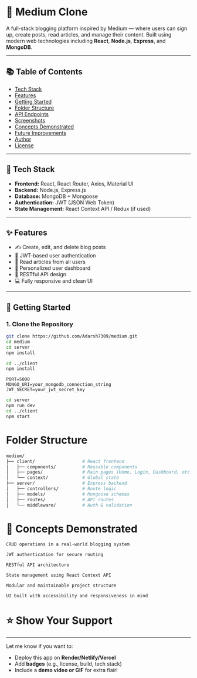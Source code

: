 # 📝 Medium Clone

A full-stack blogging platform inspired by Medium — where users can sign up, create posts, read articles, and manage their content. Built using modern web technologies including **React**, **Node.js**, **Express**, and **MongoDB**.

---

## 📚 Table of Contents

- [Tech Stack](#-tech-stack)
- [Features](#-features)
- [Getting Started](#-getting-started)
- [Folder Structure](#-folder-structure)
- [API Endpoints](#-api-endpoints)
- [Screenshots](#-screenshots)
- [Concepts Demonstrated](#-concepts-demonstrated)
- [Future Improvements](#-future-improvements)
- [Author](#-author)
- [License](#-license)

---

## 🔧 Tech Stack

- **Frontend:** React, React Router, Axios, Material UI
- **Backend:** Node.js, Express.js
- **Database:** MongoDB + Mongoose
- **Authentication:** JWT (JSON Web Token)
- **State Management:** React Context API / Redux (if used)

---

## ✨ Features

- ✍️ Create, edit, and delete blog posts  
- 🔐 JWT-based user authentication  
- 📜 Read articles from all users  
- 👤 Personalized user dashboard  
- 🧠 RESTful API design  
- 💻 Fully responsive and clean UI

---

## 🚀 Getting Started

### 1. Clone the Repository

```bash
git clone https://github.com/Adarsh7309/medium.git
cd medium
cd server
npm install

cd ../client
npm install
```
```env
PORT=5000
MONGO_URI=your_mongodb_connection_string
JWT_SECRET=your_jwt_secret_key
```
```bash
cd server
npm run dev
cd ../client
npm start
```
# Folder Structure
```bash
medium/
├── client/                  # React frontend
│   ├── components/          # Reusable components
│   ├── pages/               # Main pages (Home, Login, Dashboard, etc.)
│   └── context/             # Global state
├── server/                  # Express backend
│   ├── controllers/         # Route logic
│   ├── models/              # Mongoose schemas
│   ├── routes/              # API routes
│   └── middleware/          # Auth & validation
```
# 🧠 Concepts Demonstrated

    CRUD operations in a real-world blogging system

    JWT authentication for secure routing

    RESTful API architecture

    State management using React Context API

    Modular and maintainable project structure

    UI built with accessibility and responsiveness in mind


# ⭐️ Show Your Support


---

Let me know if you want to:
- Deploy this app on **Render/Netlify/Vercel**
- Add **badges** (e.g., license, build, tech stack)
- Include a **demo video or GIF** for extra flair!
